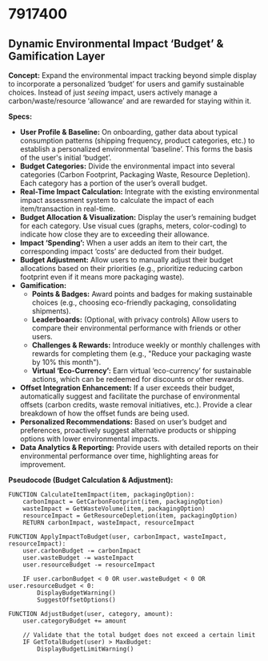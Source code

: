 # 7917400

## Dynamic Environmental Impact ‘Budget’ & Gamification Layer

**Concept:** Expand the environmental impact tracking beyond simple display to incorporate a personalized ‘budget’ for users and gamify sustainable choices. Instead of just *seeing* impact, users actively manage a carbon/waste/resource ‘allowance’ and are rewarded for staying within it.

**Specs:**

*   **User Profile & Baseline:** On onboarding, gather data about typical consumption patterns (shipping frequency, product categories, etc.) to establish a personalized environmental ‘baseline’. This forms the basis of the user's initial ‘budget’.
*   **Budget Categories:** Divide the environmental impact into several categories (Carbon Footprint, Packaging Waste, Resource Depletion). Each category has a portion of the user’s overall budget.
*   **Real-Time Impact Calculation:** Integrate with the existing environmental impact assessment system to calculate the impact of each item/transaction in real-time.
*   **Budget Allocation & Visualization:** Display the user’s remaining budget for each category. Use visual cues (graphs, meters, color-coding) to indicate how close they are to exceeding their allowance.
*   **Impact ‘Spending’:**  When a user adds an item to their cart, the corresponding impact ‘costs’ are deducted from their budget.
*   **Budget Adjustment:** Allow users to manually adjust their budget allocations based on their priorities (e.g., prioritize reducing carbon footprint even if it means more packaging waste).
*   **Gamification:**
    *   **Points & Badges:** Award points and badges for making sustainable choices (e.g., choosing eco-friendly packaging, consolidating shipments).
    *   **Leaderboards:** (Optional, with privacy controls) Allow users to compare their environmental performance with friends or other users.
    *   **Challenges & Rewards:** Introduce weekly or monthly challenges with rewards for completing them (e.g., "Reduce your packaging waste by 10% this month").
    *   **Virtual ‘Eco-Currency’:**  Earn virtual ‘eco-currency’ for sustainable actions, which can be redeemed for discounts or other rewards.
*   **Offset Integration Enhancement:** If a user exceeds their budget, automatically suggest and facilitate the purchase of environmental offsets (carbon credits, waste removal initiatives, etc.).  Provide a clear breakdown of how the offset funds are being used.
*   **Personalized Recommendations:**  Based on user’s budget and preferences, proactively suggest alternative products or shipping options with lower environmental impacts.
*   **Data Analytics & Reporting:** Provide users with detailed reports on their environmental performance over time, highlighting areas for improvement.

**Pseudocode (Budget Calculation & Adjustment):**

```
FUNCTION CalculateItemImpact(item, packagingOption):
    carbonImpact = GetCarbonFootprint(item, packagingOption)
    wasteImpact = GetWasteVolume(item, packagingOption)
    resourceImpact = GetResourceDepletion(item, packagingOption)
    RETURN carbonImpact, wasteImpact, resourceImpact

FUNCTION ApplyImpactToBudget(user, carbonImpact, wasteImpact, resourceImpact):
    user.carbonBudget -= carbonImpact
    user.wasteBudget -= wasteImpact
    user.resourceBudget -= resourceImpact

    IF user.carbonBudget < 0 OR user.wasteBudget < 0 OR user.resourceBudget < 0:
        DisplayBudgetWarning()
        SuggestOffsetOptions()

FUNCTION AdjustBudget(user, category, amount):
    user.categoryBudget += amount

    // Validate that the total budget does not exceed a certain limit
    IF GetTotalBudget(user) > MaxBudget:
        DisplayBudgetLimitWarning()
```